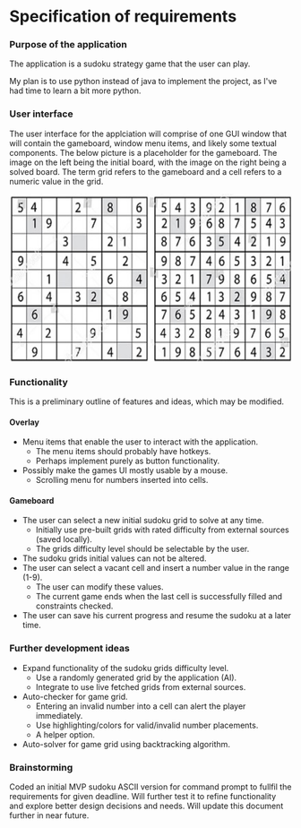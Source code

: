 # Specification of requirements

### Purpose of the application

The application is a sudoku strategy game that the user can play. 

My plan is to use python instead of java to implement the project, as I've had time to learn a bit more python.

### User interface

The user interface for the applciation will comprise of one GUI window that will contain the gameboard, window menu items, and likely some textual components. The below picture is a placeholder for the gameboard. The image on the left being the initial board, with the image on the right being a solved board. The term grid refers to the gameboard and a cell refers to a numeric value in the grid.

<img src="./kuvat/sudoku.jpg" width="600" height="300" />

### Functionality

This is a preliminary outline of features and ideas, which may be modified.

#### Overlay
 
- Menu items that enable the user to interact with the application. 
  - The menu items should probably have hotkeys. 
  - Perhaps implement purely as button functionality.
- Possibly make the games UI mostly usable by a mouse.
  - Scrolling menu for numbers inserted into cells.
  
#### Gameboard

- The user can select a new initial sudoku grid to solve at any time.
  - Initially use pre-built grids with rated difficulty from external sources (saved locally).
  - The grids difficulty level should be selectable by the user.
- The sudoku grids initial values can not be altered.
- The user can select a vacant cell and insert a number value in the range (1-9).
  - The user can modify these values.
  - The current game ends when the last cell is successfully filled and constraints checked. 
- The user can save his current progress and resume the sudoku at a later time. 

### Further development ideas

- Expand functionality of the sudoku grids difficulty level.
  - Use a randomly generated grid by the application (AI).
  - Integrate to use live fetched grids from external sources.
- Auto-checker for game grid.
  - Entering an invalid number into a cell can alert the player immediately.
  - Use highlighting/colors for valid/invalid number placements.
  - A helper option.
- Auto-solver for game grid using backtracking algorithm.

### Brainstorming

Coded an initial MVP sudoku ASCII version for command prompt to fullfil the requirements for given deadline. Will further test
it to refine functionality and explore better design decisions and needs. Will update this document further in near future.
